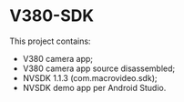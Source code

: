 # V380-SDK

This project contains:
  - V380 camera app;
  - V380 camera app source disassembled;
  - NVSDK 1.1.3 (com.macrovideo.sdk);
  - NVSDK demo app per Android Studio.
